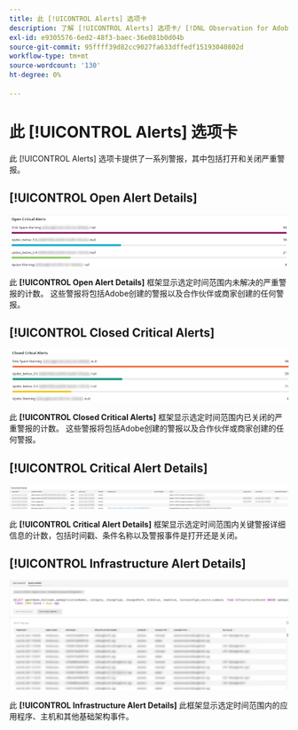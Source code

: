 ```yaml
---
title: 此 [!UICONTROL Alerts] 选项卡
description: 了解 [!UICONTROL Alerts] 选项卡/ [!DNL Observation for Adobe Commerce].
exl-id: e9305576-6ed2-48f3-baec-36e081b0d04b
source-git-commit: 95ffff39d82cc9027fa633dffedf15193040802d
workflow-type: tm+mt
source-wordcount: '130'
ht-degree: 0%

---
```


# 此 [!UICONTROL Alerts] 选项卡

此 [!UICONTROL Alerts] 选项卡提供了一系列警报，其中包括打开和关闭严重警报。

## [!UICONTROL Open Alert Details]

![打开严重警报](../../assets/tools/observation-for-adobe-commerce/alerts-tab-1.jpg)

此 **[!UICONTROL Open Alert Details]** 框架显示选定时间范围内未解决的严重警报的计数。 这些警报将包括Adobe创建的警报以及合作伙伴或商家创建的任何警报。

## [!UICONTROL Closed Critical Alerts]

![关闭的严重警报](../../assets/tools/observation-for-adobe-commerce/alerts-tab-2.jpg)

此 **[!UICONTROL Closed Critical Alerts]** 框架显示选定时间范围内已关闭的严重警报的计数。 这些警报将包括Adobe创建的警报以及合作伙伴或商家创建的任何警报。

## [!UICONTROL Critical Alert Details]

![严重预警详细信息](../../assets/tools/observation-for-adobe-commerce/alerts-tab-3.jpg)

此 **[!UICONTROL Critical Alert Details]** 框架显示选定时间范围内关键警报详细信息的计数，包括时间戳、条件名称以及警报事件是打开还是关闭。

## [!UICONTROL Infrastructure Alert Details]

![基础架构警报详细信息](../../assets/tools/observation-for-adobe-commerce/alerts-tab-4.jpg)

此 **[!UICONTROL Infrastructure Alert Details]** 此框架显示选定时间范围内的应用程序、主机和其他基础架构事件。
